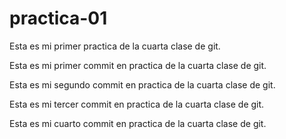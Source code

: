 # practica-01

Esta es mi primer practica de la cuarta clase de git.

Esta es mi primer commit en practica de la cuarta clase de git.

Esta es mi segundo commit en practica de la cuarta clase de git.

Esta es mi tercer commit en practica de la cuarta clase de git.

Esta es mi cuarto commit en practica de la cuarta clase de git.
